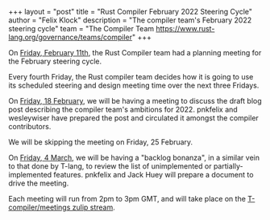 +++
layout = "post"
title = "Rust Compiler February 2022 Steering Cycle"
author = "Felix Klock"
description = "The compiler team's February 2022 steering cycle"
team = "The Compiler Team <https://www.rust-lang.org/governance/teams/compiler>"
+++

On [Friday, February 11th][feb-11-zulip-archive], the Rust Compiler team had a planning meeting for the February steering cycle.

[feb-11-zulip-archive]: https://zulip-archive.rust-lang.org/stream/238009-t-compiler/meetings/topic/.5Bplanning.20meeting.5D.202022-02-11.html

Every fourth Friday, the Rust compiler team decides how
it is going to use its scheduled steering and design meeting time over the next
three Fridays.

On [Friday, 18 February][feb-18-mtg], we will be having a meeting to discuss the
draft blog post describing the compiler team's ambitions for 2022.
pnkfelix and wesleywiser have prepared the post and circulated it amongst the
compiler contributors.

[feb-18-mtg]: https://github.com/rust-lang/compiler-team/issues/483

We will be skipping the meeting on Friday, 25 February.

On [Friday, 4 March][mar-04-mtg], we will be having a "backlog bonanza", in a
similar vein to that done by T-lang, to review the list of unimplemented or
partially-implemented features. pnkfelix and Jack Huey will prepare a document to
drive the meeting.

[mar-04-mtg]: https://github.com/rust-lang/compiler-team/issues/484

Each meeting will run from 2pm to 3pm GMT, and will take place on the
[T-compiler/meetings zulip stream][zulip].

[zulip]: https://rust-lang.zulipchat.com/#narrow/stream/238009-t-compiler.2Fmeetings
